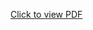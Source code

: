 [Click to view PDF](https://github.com/Soumo-the-network-engineer/My_graduation/raw/main/graduation_doc.pdf)
